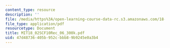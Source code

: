 ```yaml
---
content_type: resource
description: ''
file: /media/https%3A/open-learning-course-data-rc.s3.amazonaws.com/18-02sc-multivariable-calculus-fall-2010/47d48736405b952cbbb89b9245e0a3b4_MIT18_02SCF10Rec_06_300k.pdf
file_type: application/pdf
resourcetype: Document
title: MIT18_02SCF10Rec_06_300k.pdf
uid: 47d48736-405b-952c-bbb8-9b9245e0a3b4
---
```


